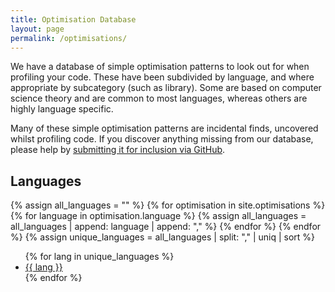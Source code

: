 ```yaml
---
title: Optimisation Database
layout: page
permalink: /optimisations/
---
```


We have a database of simple optimisation patterns to look out for when profiling your code. These have been subdivided by language, and where appropriate by subcategory (such as library). Some are based on computer science theory and are common to most languages, whereas others are highly language specific.

<!--TBC Optimisation issue link, issue template not currently setup.-->
Many of these simple optimisation patterns are incidental finds, uncovered whilst profiling code. If you discover anything missing from our database, please help by [submitting it for inclusion via GitHub](https://github.com/sig-rpc/sig-rpc.github.io/issues/new?assignees=&labels=Optimisation&projects=&template=new_optimisation.yml&title=%5BNew%5D%3A+).

<h2>Languages</h2>
<!-- Create an array of unique languages, so that they can be listed for the user. -->
{% assign all_languages = "" %}
{% for optimisation in site.optimisations %}
  {% for language in optimisation.language %}
    {% assign all_languages = all_languages | append: language | append: "," %}
  {% endfor %}
{% endfor %}
{% assign unique_languages = all_languages | split: "," | uniq | sort %}
<ul class="language-list">
{% for lang in unique_languages %}
  <li><a href="/optimisations/{{ lang | slugify: 'pretty' }}/">{{ lang }}</a></li>
{% endfor %}
</ul>
